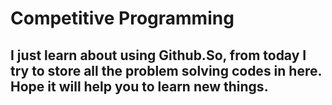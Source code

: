 # Competitive Programming
## I just learn about using Github.So, from today I try to store all the problem solving codes in here. Hope it will help you to learn new things.
